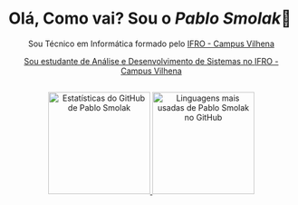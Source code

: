 <div>
  <h1>Olá, Como vai? Sou o <i>Pablo Smolak</i>🫡</h1>
  <p align="center" >Sou Técnico em Informática formado pelo <a href="https://portal.ifro.edu.br/vilhena">IFRO - Campus Vilhena</p>
  <p align="center" >Sou estudante de Análise e Desenvolvimento de Sistemas no <a href="https://portal.ifro.edu.br/vilhena">IFRO - Campus Vilhena</p>
</div>

  ##

<div align="center">
  <a href="https://github.com/pablosmolak">
    <img height="180em" src="https://github-readme-stats.vercel.app/api?username=pablosmolak&show_icons=true&theme=radical&include_all_commits=true&count_private=true" alt="Estatísticas do GitHub de Pablo Smolak"/>
    <img height="180em" src="https://github-readme-stats.vercel.app/api/top-langs/?username=pablosmolak&layout=compact&langs_count=16&theme=radical" alt="Linguagens mais usadas de Pablo Smolak no GitHub"/>
  </a>
</div>

